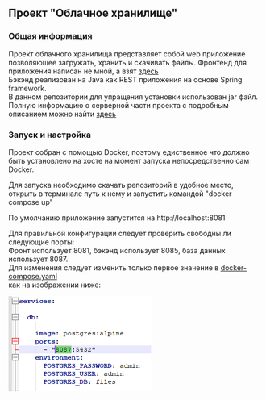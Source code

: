 ## Проект "Облачное хранилище"

### Общая информация

Проект облачного хранилища представляет собой web приложение позволяющее загружать, хранить и скачивать файлы.
Фронтенд для приложения написан не мной, а взят [здесь](https://github.com/netology-code/jd-homeworks/tree/master/diploma/netology-diplom-frontend)  
Бэкэнд реализован на Java как REST приложения на основе Spring framework.  
В данном репозитории для упращения установки использован jar файл. Полную информацию о серверной части проекта с подробным описанием можно найти
[здесь](https://github.com/sezergemtsov/REST-api-on-docker/blob/master/docker-compose.yaml)  

### Запуск и настройка

Проект собран с помощью Docker, поэтому едиственное что должно быть установлено на хосте на момент запуска непосредственно сам Docker.

Для запуска необходимо скачать репозиторий в удобное место, открыть в терминале путь к нему и запустить командой "docker compose up"

По умолчанию приложение запустится на http://localhost:8081

Для правильной конфигурации следует проверить свободны ли следующие порты:  
Фронт использует 8081, бэкэнд использует 8085, база данных использует 8087.  
Для изменения следует изменить только первое значение в [docker-compose.yaml](https://github.com/sezergemtsov/Cloud_file_storrage/blob/master/docker-compose.yaml)  
как на изображении ниже:  


![alt text](https://github.com/sezergemtsov/Cloud_file_storrage/blob/master/port.png)
 
